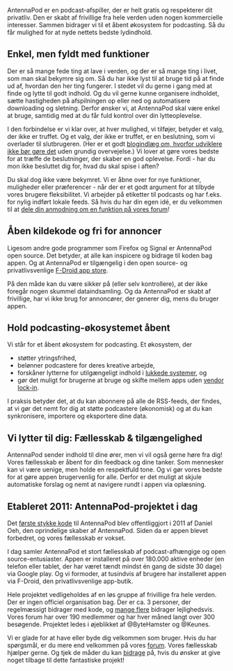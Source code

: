 AntennaPod er en podcast-afspiller, der er helt gratis og respekterer dit
privatliv. Den er skabt af frivillige fra hele verden uden nogen kommercielle
interesser. Sammen bidrager vi til et åbent økosystem for podcasting. Så du får
mulighed for at nyde nettets bedste lydindhold.

## Enkel, men fyldt med funktioner

Der er så mange fede ting at lave i verden, og der er så mange ting i livet, som
man skal bekymre sig om. Så du har ikke lyst til at bruge tid på at finde ud af,
hvordan den her ting fungerer. I stedet vil du gerne i gang med at finde og
lytte til godt indhold. Og du vil gerne kunne organisere indholdet, sætte
hastigheden på afspilningen op eller ned og automatisere downloading og
sletning. Derfor ønsker vi, at AntennaPod skal være enkel at bruge, samtidig med
at du får fuld kontrol over din lytteoplevelse.

I den forbindelse er vi klar over, at hver mulighed, vi tilføjer, betyder et
valg, der ikke er truffet. Og et valg, der ikke er truffet, er en beslutning,
som vi overlader til slutbrugeren. (Her er et godt [blogindlæg om, hvorfor
udviklere ikke bør gøre
det](http://neugierig.org/software/blog/2018/07/options.html) uden grundig
overvejelse.) Vi lover at gøre vores bedste for at træffe de beslutninger, der
skaber en god oplevelse. Fordi - har du mon ikke besluttet dig for, hvad du skal
spise i aften?

Du skal dog ikke være bekymret. Vi er åbne over for nye funktioner, muligheder
eller præferencer - når der er et godt argument for at tilbyde vores brugere
fleksibilitet. Vi arbejder på etiketter til podcasts og har f.eks. for nylig
indført lokale feeds. Så hvis du har din egen idé, er du velkommen til at [dele
din anmodning om en funktion på vores
forum](https://forum.antennapod.org/c/feature-request)!

## Åben kildekode og fri for annoncer

Ligesom andre gode programmer som Firefox og Signal er AntennaPod open source.
Det betyder, at alle kan inspicere og bidrage til koden bag appen. Og at
AntennaPod er tilgængelig i den open source- og privatlivsvenlige [F-Droid app
store](https://www.f-droid.org/packages/de.danoeh.antennapod/).

På den måde kan du være sikker på (eller selv kontrollere), at der ikke foregår
nogen skummel dataindsamling. Og da AntennaPod er skabt af frivillige, har vi
ikke brug for annoncører, der generer dig, mens du bruger appen.

## Hold podcasting-økosystemet åbent

Vi står for et åbent økosystem for podcasting. Et økosystem, der

* støtter ytringsfrihed,
* belønner podcastere for deres kreative arbejde,
* forskåner lytterne for utilgængeligt indhold i [lukkede
systemer](https://en.wikipedia.org/wiki/Walled_garden_(teknologi)), og
* gør det muligt for brugerne at bruge og skifte mellem apps uden [vendor
lock-in](https://da.wikipedia.org/wiki/Vendor_lock-in).

I praksis betyder det, at du kan abonnere på alle de RSS-feeds, der findes, at vi
gør det nemt for dig at støtte podcastere (økonomisk) og at du kan synkronisere,
importere og eksportere dine data.

## Vi lytter til dig: Fællesskab & tilgængelighed

AntennaPod sender indhold til dine ører, men vi vil også gerne høre fra dig!
Vores fællesskab er åbent for din feedback og dine tanker. Som mennesker kan vi
være uenige, men holde en respektfuld tone. Og vi gør vores bedste for at gøre
appen brugervenlig for alle. Derfor er det muligt at skjule automatiske forslag
og nemt at navigere rundt i appen via oplæsning.

## Etableret 2011: AntennaPod-projektet i dag

Det [første stykke
kode](https://github.com/AntennaPod/AntennaPod/commit/c9283f09dced6f156e13675ef4c13ebeb20cb9e5)
til AntennaPod blev offentliggjort i 2011 af Daniel Oeh, den oprindelige skaber
af AntennaPod. Siden da er appen blevet forbedret, og vores fællesskab er vokset.

I dag samler AntennaPod et stort fællesskab af podcast-afhængige og open
source-entusiaster. Appen er installeret på over 180.000 aktive enheder (en
telefon eller tablet, der har været tændt mindst én gang de sidste 30 dage) via
Google play. Og vi formoder, at tusindvis af brugere har installeret appen via
F-Droid, den privatlivsvenlige app-butik.

Hele projektet vedligeholdes af en løs gruppe af frivillige fra hele verden. Der
er ingen officiel organisation bag. Der er ca. 3 personer, der regelmæssigt
bidrager med kode, og [mange
flere](https://github.com/AntennaPod/AntennaPod/graphs/contributors) bidrager
lejlighedsvis. Vores forum har over 190 medlemmer og har hver måned langt over
300 besøgende. Projektet ledes i øjeblikket af @ByteHamster og @Keunes.

Vi er glade for at have eller byde dig velkommen som bruger. Hvis du har
spørgsmål, er du mere end velkommen på vores
[forum](https://forum.antennapod.org). Vores fællesskab hjælper gerne. Og tjek
de måder du kan [bidrage](/contribute/) på, hvis du ønsker at give noget tilbage
til dette fantastiske projekt!
